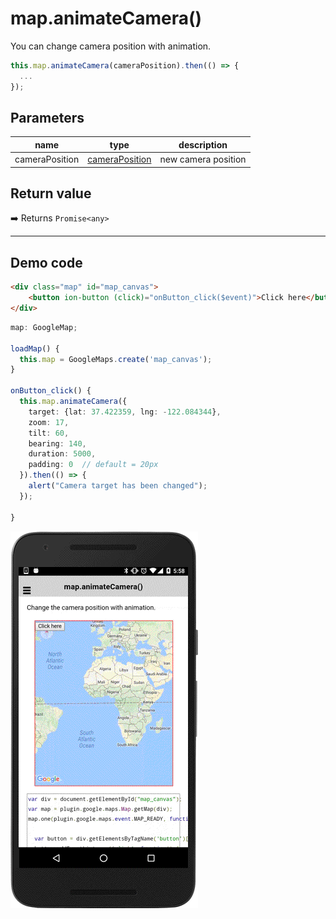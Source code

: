 # map.animateCamera()

You can change camera position with animation.

```typescript
this.map.animateCamera(cameraPosition).then(() => {
  ...
});
```

## Parameters

name           | type                                             | description
---------------|--------------------------------------------------|---------------------------------------
cameraPosition | [cameraPosition](../../cameraPosition/README.md) | new camera position

## Return value

:arrow_right: Returns `Promise<any>`

----------------------------------------------------------------------------------------------------------

## Demo code

```html
<div class="map" id="map_canvas">
    <button ion-button (click)="onButton_click($event)">Click here</button>
</div>
```

```typescript
map: GoogleMap;

loadMap() {
  this.map = GoogleMaps.create('map_canvas');
}

onButton_click() {
  this.map.animateCamera({
    target: {lat: 37.422359, lng: -122.084344},
    zoom: 17,
    tilt: 60,
    bearing: 140,
    duration: 5000,
    padding: 0  // default = 20px
  }).then(() => {
    alert("Camera target has been changed");
  });

}

```

![](image.gif)
